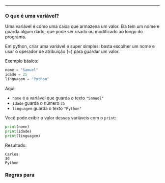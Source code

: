 
---

### O que é uma variável?

Uma variável é como uma caixa que armazena um valor. Ela tem um nome e guarda algum dado, que pode ser usado ou modificado ao longo do programa.

Em python, criar uma variável é super simples: basta escolher um nome e usar o operador de atribuição (=) para guardar um valor.

Exemplo básico: 
```python
nome = "Samuel"
idade = 25 
linguagem = "Python"
```

Aqui:
- `nome` é a variável que guarda o texto `"Samuel"`
- `idade` guarda o número `25`
- `linguagem` guarda o texto `"Python"`

Você pode exibir o valor dessas variáveis com o `print`:
```python
print(nome)
print(idade)
print(linguagem)
```

Resultado:
```
Carlos  
30  
Python
```

### Regras para 